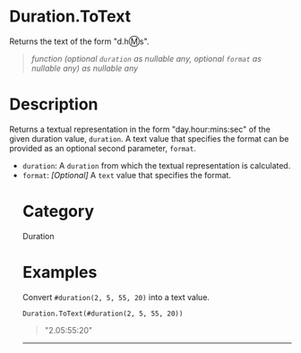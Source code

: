 # Duration.ToText
Returns the text of the form "d.h:m:s".
> _function (optional <code>duration</code> as nullable any, optional <code>format</code> as nullable any) as nullable any_

# Description 
Returns a textual representation in the form "day.hour:mins:sec" of the given duration value, <code>duration</code>. 
    A text value that specifies the format can be provided as an optional second parameter, <code>format</code>. 
 <ul>
        <li><code>duration</code>: A <code>duration</code> from which the textual representation is calculated.</li>  
  <li><code>format</code>: <i>[Optional]</i> A <code>text</code> value that specifies the format.</li>   
      
# Category 
Duration
# Examples 
Convert <code>#duration(2, 5, 55, 20)</code> into a text value.
```
Duration.ToText(#duration(2, 5, 55, 20))
```
> "2.05:55:20"

***
